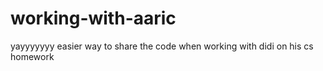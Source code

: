 # working-with-aaric

yayyyyyyy
easier way to share the code when working with didi on his cs homework
